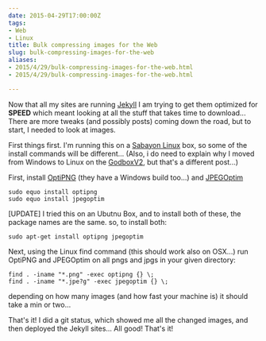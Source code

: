 ```yaml
---
date: 2015-04-29T17:00:00Z
tags:
- Web
- Linux
title: Bulk compressing images for the Web
slug: bulk-compressing-images-for-the-web
aliases:
- 2015/4/29/bulk-compressing-images-for-the-web.html
- 2015/4/29/bulk-compressing-images-for-the-web.html

---
```

 
 

Now that all my sites are running [Jekyll][1] I am trying to get them optimized for **SPEED** which meant
looking at all the stuff that takes time to download... There are more tweaks (and possibly posts) coming down
the road, but to start, I needed to look at images.

First things first. I'm running this on a [Sabayon Linux][2] box, so some of the install commands will be different... (Also, i do need to explain why I moved from Windows to Linux on the [GodboxV2][3], but that's a different post...)

First, install [OptiPNG][4] (they have a Windows build too...) and [JPEGOptim][5]

    sudo equo install optipng
    sudo equo install jpegoptim

[UPDATE] I tried this on an Ubutnu Box, and to install both of these, the package names are the same. so, to install both:

    sudo apt-get install optipng jpegoptim

Next, using the Linux find command (this should work also on OSX...) run OptiPNG and JPEGOptim on all pngs and
jpgs in your given directory:

    find . -iname "*.png" -exec optipng {} \;
	find . -iname "*.jpe?g" -exec jpegoptim {} \;

depending on how many images (and how fast your machine is) it should take a min or two...

That's it! I did a git status, which showed me all the changed images, and then deployed the Jekyll sites... All
good! That's it!


[1]:http://www.jekyllrb.com
[2]:http://www.sabayon.org
[3]:http://tiernanotoole.ie/Computers/GodBoxV2.html
[4]:http://optipng.sourceforge.net/
[5]:http://www.kokkonen.net/tjko/projects.html
